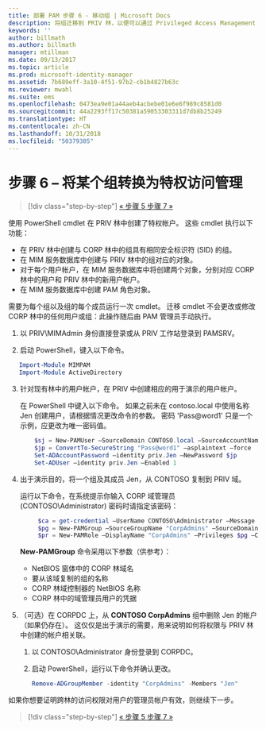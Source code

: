 ```yaml
---
title: 部署 PAM 步骤 6 - 移动组 | Microsoft Docs
description: 将组迁移到 PRIV 林，以便可以通过 Privileged Access Management 对它们进行管理。
keywords: ''
author: billmath
ms.author: billmath
manager: mtillman
ms.date: 09/13/2017
ms.topic: article
ms.prod: microsoft-identity-manager
ms.assetid: 7b689eff-3a10-4f51-97b2-cb1b4827b63c
ms.reviewer: mwahl
ms.suite: ems
ms.openlocfilehash: 0473ea9e01a44aeb4acbebe01e6e6f989c8581d0
ms.sourcegitcommit: 44a2293ff17c50381a59053303311d7db8b25249
ms.translationtype: HT
ms.contentlocale: zh-CN
ms.lasthandoff: 10/31/2018
ms.locfileid: "50379305"
---
```

# <a name="step-6--transition-a-group-to-privileged-access-management"></a>步骤 6 – 将某个组转换为特权访问管理

> [!div class="step-by-step"]
> [« 步骤 5 ](step-5-establish-trust-between-priv-corp-forests.md)
> [步骤 7 »](step-7-elevate-user-access.md)

使用 PowerShell cmdlet 在 PRIV 林中创建了特权帐户。 这些 cmdlet 执行以下功能：

- 在 PRIV 林中创建与 CORP 林中的组具有相同安全标识符 (SID) 的组。  
- 在 MIM 服务数据库中创建与 PRIV 林中的组对应的对象。  
- 对于每个用户帐户，在 MIM 服务数据库中将创建两个对象，分别对应 CORP 林中的用户和 PRIV 林中的新用户帐户。  
- 在 MIM 服务数据库中创建 PAM 角色对象。  

需要为每个组以及组的每个成员运行一次 cmdlet。 迁移 cmdlet 不会更改或修改 CORP 林中的任何用户或组：此操作随后由 PAM 管理员手动执行。

1. 以 PRIV\MIMAdmin 身份直接登录或从 PRIV 工作站登录到 PAMSRV。

2.  启动 PowerShell，键入以下命令。

```PowerShell
   Import-Module MIMPAM
   Import-Module ActiveDirectory
```

3. 针对现有林中的用户帐户，在 PRIV 中创建相应的用于演示的用户帐户。

   在 PowerShell 中键入以下命令。  如果之前未在 contoso.local 中使用名称 Jen 创建用户，请根据情况更改命令的参数。 密码 'Pass@word1' 只是一个示例，应更改为唯一密码值。

   ```PowerShell
       $sj = New-PAMUser –SourceDomain CONTOSO.local –SourceAccountName Jen
       $jp = ConvertTo-SecureString "Pass@word1" –asplaintext –force
       Set-ADAccountPassword –identity priv.Jen –NewPassword $jp
       Set-ADUser –identity priv.Jen –Enabled 1
   ```

4. 出于演示目的，将一个组及其成员 Jen，从 CONTOSO 复制到 PRIV 域。

    运行以下命令，在系统提示你输入 CORP 域管理员 (CONTOSO\Administrator) 密码时请指定该密码：

   ```PowerShell
        $ca = get-credential –UserName CONTOSO\Administrator –Message "CORP forest domain admin credentials"
        $pg = New-PAMGroup –SourceGroupName "CorpAdmins" –SourceDomain CONTOSO.local                 –SourceDC CORPDC.contoso.local –Credentials $ca
        $pr = New-PAMRole –DisplayName "CorpAdmins" –Privileges $pg –Candidates $sj
   ```

    **New-PAMGroup** 命令采用以下参数（供参考）：

     -   NetBIOS 窗体中的 CORP 林域名  
     -   要从该域复制的组的名称  
     -   CORP 林域控制器的 NetBIOS 名称  
     -   CORP 林中的域管理员用户的凭据  

5. （可选）在 CORPDC 上，从 **CONTOSO CorpAdmins** 组中删除 Jen 的帐户（如果仍存在）。  这仅仅是出于演示的需要，用来说明如何将权限与 PRIV 林中创建的帐户相关联。

   1.  以 CONTOSO\Administrator 身份登录到 CORPDC。

   2.  启动 PowerShell，运行以下命令并确认更改。

       ```PowerShell
       Remove-ADGroupMember -identity "CorpAdmins" -Members "Jen"
       ```


如果你想要证明跨林的访问权限对用户的管理员帐户有效，则继续下一步。

> [!div class="step-by-step"]
> [« 步骤 5 ](step-5-establish-trust-between-priv-corp-forests.md)
> [步骤 7 »](step-7-elevate-user-access.md)
